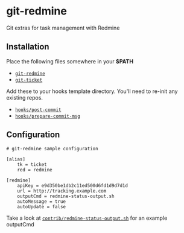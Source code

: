 git-redmine
===========

Git extras for task management with Redmine


Installation
------------

Place the following files somewhere in your **$PATH**

  * [`git-redmine`](./git-redmine)
  * [`git-ticket`](./git-ticket)

Add these to your hooks template directory. You'll need to re-init any existing repos.

  * [`hooks/post-commit`](hooks/post-commit)
  * [`hooks/prepare-commit-msg`](hooks/prepare-commit-msg)


Configuration
-------------

```
# git-redmine sample configuration

[alias]
    tk = ticket
    red = redmine

[redmine]
    apiKey = e9d350be1db2c11ed500d6fd1d9d7d1d
    url = http://tracking.example.com
    outputCmd = redmine-status-output.sh
    autoMessage = true
    autoUpdate = false
```

Take a look at [`contrib/redmine-status-output.sh`](contrib/redmine-status-output.sh) for an example outputCmd

